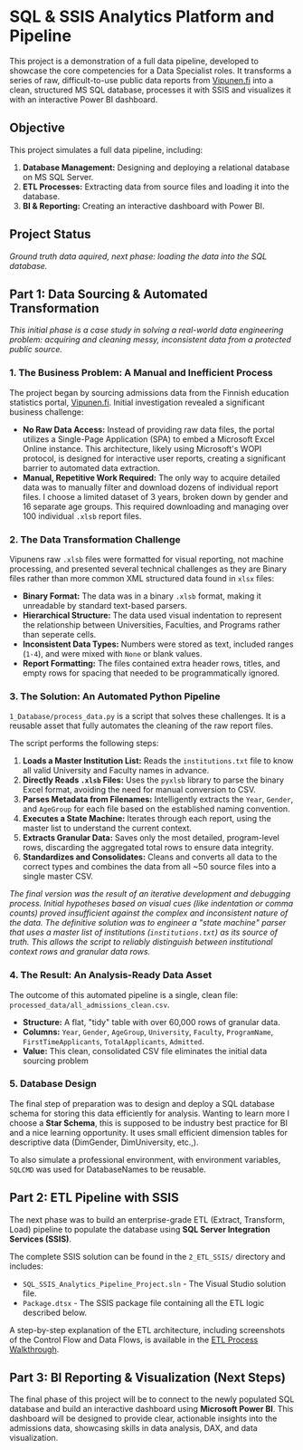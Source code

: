 # SQL & SSIS Analytics Platform and Pipeline
This project is a demonstration of a full data pipeline, developed to showcase the core competencies for a Data Specialist roles. It transforms a series of raw, difficult-to-use public data reports from [Vipunen.fi](https://vipunen.fi/en-gb/) into a clean, structured MS SQL database, processes it with SSIS and visualizes it with an interactive Power BI dashboard.


## Objective

This project simulates a full data pipeline, including:
1.  **Database Management:** Designing and deploying a relational database on MS SQL Server.
2.  **ETL Processes:** Extracting data from source files and loading it into the database.
3.  **BI & Reporting:** Creating an interactive dashboard with Power BI.

## Project Status

*Ground truth data aquired, next phase: loading the data into the SQL database.*

## Part 1: Data Sourcing & Automated Transformation

*This initial phase is a case study in solving a real-world data engineering problem: acquiring and cleaning messy, inconsistent data from a protected public source.*

### 1. The Business Problem: A Manual and Inefficient Process

The project began by sourcing admissions data from the Finnish education statistics portal, [Vipunen.fi](https://vipunen.fi/en-gb/). Initial investigation revealed a significant business challenge:

*   **No Raw Data Access:** Instead of providing raw data files, the portal utilizes a Single-Page Application (SPA) to embed a Microsoft Excel Online instance. This architecture, likely using Microsoft's WOPI protocol, is designed for interactive user reports, creating a significant barrier to automated data extraction.
*   **Manual, Repetitive Work Required:** The only way to acquire detailed data was to manually filter and download dozens of individual report files. I choose a limited dataset of 3 years, broken down by gender and 16 separate age groups. This required downloading and managing over 100 individual `.xlsb` report files.

### 2. The Data Transformation Challenge

Vipunens raw `.xlsb` files were formatted for visual reporting, not machine processing, and presented several technical challenges as they are Binary files rather than more common XML structured data found in `xlsx` files:

*   **Binary Format:** The data was in a binary `.xlsb` format, making it unreadable by standard text-based parsers.
*   **Hierarchical Structure:** The data used visual indentation to represent the relationship between Universities, Faculties, and Programs rather than seperate cells.
*   **Inconsistent Data Types:** Numbers were stored as text, included ranges (`1-4`), and were mixed with `None` or blank values.
*   **Report Formatting:** The files contained extra header rows, titles, and empty rows for spacing that needed to be programmatically ignored.

### 3. The Solution: An Automated Python Pipeline

`1_Database/process_data.py` is a script that solves these challenges. It is a reusable asset that fully automates the cleaning of the raw report files.

The script performs the following steps:
1.  **Loads a Master Institution List:** Reads the `institutions.txt` file to know all valid University and Faculty names in advance.
2.  **Directly Reads `.xlsb` Files:** Uses the `pyxlsb` library to parse the binary Excel format, avoiding the need for manual conversion to CSV.
3.  **Parses Metadata from Filenames:** Intelligently extracts the `Year`, `Gender`, and `AgeGroup` for each file based on the established naming convention.
4.  **Executes a State Machine:** Iterates through each report, using the master list to understand the current context.
5.  **Extracts Granular Data:** Saves only the most detailed, program-level rows, discarding the aggregated total rows to ensure data integrity.
6.  **Standardizes and Consolidates:** Cleans and converts all data to the correct types and combines the data from all ~50 source files into a single master CSV.

*The final version was the result of an iterative development and debugging process. Initial hypotheses based on visual cues (like indentation or comma counts) proved insufficient against the complex and inconsistent nature of the data. The definitive solution was to engineer a "state machine" parser that uses a master list of institutions (`institutions.txt`) as its source of truth. This allows the script to reliably distinguish between institutional context rows and granular data rows.*

### 4. The Result: An Analysis-Ready Data Asset

The outcome of this automated pipeline is a single, clean file: `processed_data/all_admissions_clean.csv`.

*   **Structure:** A flat, "tidy" table with over 60,000 rows of granular data.
*   **Columns:** `Year`, `Gender`, `AgeGroup`, `University`, `Faculty`, `ProgramName`, `FirstTimeApplicants`, `TotalApplicants`, `Admitted`.
*   **Value:** This clean, consolidated CSV file eliminates the initial data sourcing problem

### 5. Database Design

The final step of preparation was to design and deploy a SQL database schema for storing this data efficiently for analysis. Wanting to learn more I choose a **Star Schema**, this is supposed to be industry best practice for BI and a nice learning opportunity. It uses small efficient dimension tables for descriptive data (DimGender, DimUniversity, etc.,).

To also simulate a professional environment, with environment variables, `SQLCMD` was used for DatabaseNames to be reusable.

## Part 2: ETL Pipeline with SSIS

The next phase was to build an enterprise-grade ETL (Extract, Transform, Load) pipeline to populate the database using **SQL Server Integration Services (SSIS)**.

The complete SSIS solution can be found in the `2_ETL_SSIS/` directory and includes:

*   `SQL_SSIS_Analytics_Pipeline_Project.sln` - The Visual Studio solution file.
*   `Package.dtsx` - The SSIS package file containing all the ETL logic described below.

A step-by-step explanation of the ETL architecture, including screenshots of the Control Flow and Data Flows, is available in the [ETL Process Walkthrough](./2_ETL_SSIS/etl_walkthrough.md).

## Part 3: BI Reporting & Visualization (Next Steps)

The final phase of this project will be to connect to the newly populated SQL database and build an interactive dashboard using **Microsoft Power BI**. This dashboard will be designed to provide clear, actionable insights into the admissions data, showcasing skills in data analysis, DAX, and data visualization.